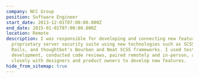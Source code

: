 ```yaml
---
company: NCC Group
position: Software Engineer
start_date: 2013-12-01T07:00:00.000Z
end_date: 2015-01-01T07:00:00.000Z
location: Remote
description: I was responsible for developing and connecting new features to a
  proprietary server security suite using new technologies such as SCSS, Ruby on
  Rails, and thoughtbot's Bourbon and Neat SCSS frameworks. I used test driven
  development, conducted code reviews, paired remotely and in-person, and worked
  closely with designers and product owners to develop new features.
hide_from_sitemap: true
---
```

